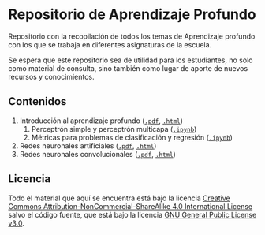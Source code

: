 # Repositorio de Aprendizaje Profundo

Repositorio con la recopilación de todos los temas de Aprendizaje profundo con los que se trabaja en diferentes asignaturas de la escuela.

Se espera que este repositorio sea de utilidad para los estudiantes, no solo como material de consulta, sino también como lugar de aporte de nuevos recursos y conocimientos.

## Contenidos

1. Introducción al aprendizaje profundo ([`.pdf`](https://etsisi.github.io/Aprendizaje-profundo/Slides/01.%20Introducci%C3%B3n%20al%20aprendizaje%20profundo.pdf), [`.html`](https://etsisi.github.io/Aprendizaje-profundo/Slides/01.%20Introducci%C3%B3n%20al%20aprendizaje%20profundo.html))
   1. Perceptrón simple y perceptrón multicapa ([`.ipynb`](https://etsisi.github.io/Aprendizaje-profundo/Notebooks/02.%20Perceptr%C3%B3n%20simple%20y%20perceptr%C3%B3n%20multicapa.ipynb))
   2. Métricas para problemas de clasificación y regresión ([`.ipynb`](https://etsisi.github.io/Aprendizaje-profundo/Notebooks/02.%20M%C3%A9tricas%20para%20problemas%20de%20clasificaci%C3%B3n%20y%20regresi%C3%B3n.ipynb))
2. Redes neuronales artificiales ([`.pdf`](https://etsisi.github.io/Aprendizaje-profundo/Slides/02.%20Redes%20neuronales%20artificiales.pdf), [`.html`](https://etsisi.github.io/Aprendizaje-profundo/Slides/02.%20Redes%20neuronales%20artificiales.html))
3. Redes neuronales convolucionales ([`.pdf`](https://etsisi.github.io/Aprendizaje-profundo/Slides/03.%20Redes%20convolucionales.pdf), [`.html`](https://etsisi.github.io/Aprendizaje-profundo/Slides/03.%20Redes%20convolucionales.html))

## Licencia

Todo el material que aquí se encuentra está bajo la licencia [Creative Commons Attribution-NonCommercial-ShareAlike 4.0 International License](https://creativecommons.org/licenses/by-nc-sa/4.0/) salvo el código fuente, que está bajo la licencia [GNU General Public License v3.0](https://www.gnu.org/licenses/gpl-3.0.html).
